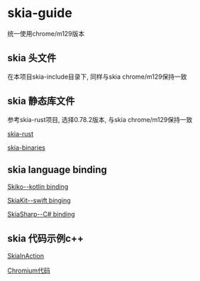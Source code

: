 # skia-guide

统一使用chrome/m129版本

## skia 头文件
在本项目skia-include目录下, 同样与skia chrome/m129保持一致

## skia 静态库文件
参考skia-rust项目, 选择0.78.2版本, 与skia chrome/m129保持一致

[skia-rust](https://github.com/rust-skia/rust-skia/tree/0.78.2)

[skia-binaries](https://github.com/rust-skia/skia-binaries/releases/tag/0.78.2)


## skia language binding
[Skiko--kotlin binding](https://github.com/JetBrains/skiko)

[SkiaKit--swift binging](https://github.com/migueldeicaza/SkiaKit)

[SkiaSharp--C# binding](https://github.com/mono/SkiaSharp)

## skia 代码示例c++
[SkiaInAction](https://github.com/xland/SkiaInAction)

[Chromium代码](https://source.chromium.org/chromium/chromium/src/+/main:third_party/skia/gm/vertices.cpp)

